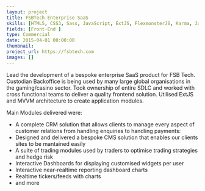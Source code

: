 ```yaml
---
layout: project
title: FSBTech Enterprise SaaS
skills: [HTML5, CSS3, Sass, JavaScript, ExtJS, FlexmonsterJS, Karma, Jasmine, Nightwatch, Gulp, Ant, Bash script]
fields: [Front-End ]
type: Commercial
date: 2015-04-01 00:00:00
thumbnail: 
project_url: https://fsbtech.com
images: []
---
```


Lead the development of a bespoke enterprise SaaS product for FSB Tech.
Custodian Backoffice is being used by many large global organisations in the gaming/casino sector.
Took ownership of entire SDLC and worked with cross functional teams to deliver a quality frontend solution.
Utilised ExtJS and MVVM architecture to create application modules.

Main Modules delivered were:

* A complete CRM solution that allows clients to manage every aspect of customer relations from handling enquiries to handling payments:
* Designed and delivered a bespoke CMS solution that enables our clients sites to be mantained easily
* A suite of trading modules used by traders to optimise trading strategies and hedge risk
* Interactive Dashboards for displaying customised widgets per user
* Interactive near-realtime reporting dashboard charts
* Realtime tickers/feeds with charts
* and more
